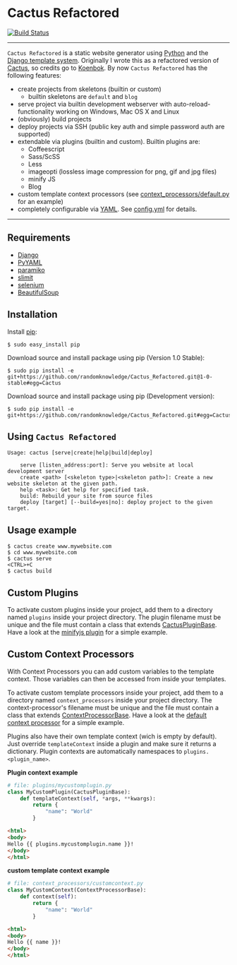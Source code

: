 # Cactus Refactored
[![Build Status](https://travis-ci.org/randomknowledge/Cactus_Refactored.png?branch=master)](https://travis-ci.org/randomknowledge/Cactus_Refactored)
___
`Cactus Refactored` is a static website generator using [Python](http://www.python.org/)
and the [Django template system](https://docs.djangoproject.com/en/dev/topics/templates/).
Originally I wrote this as a refactored version of [Cactus](https://github.com/koenbok/Cactus),
so credits go to [Koenbok](https://github.com/koenbok/).
By now `Cactus Refactored` has the following features:

* create projects from skeletons (builtin or custom)
	* builtin skeletons are `default` and `blog`
* serve project via builtin development webserver with auto-reload-functionality working on Windows, Mac OS X and Linux
* (obviously) build projects
* deploy projects via SSH (public key auth and simple password auth are supported)
* extendable via plugins (builtin and custom). Builtin plugins are:
	* Coffeescript
	* Sass/ScSS
	* Less
	* imageopti (lossless image compression for png, gif and jpg files)
	* minify JS
	* Blog
* custom template context processors (see [context_processors/default.py](https://github.com/randomknowledge/Cactus_Refactored/blob/master/cactus/context_processors/default.py) for an example)
* completely configurable via [YAML](http://de.wikipedia.org/wiki/YAML). See [config.yml](https://github.com/randomknowledge/Cactus_Refactored/blob/master/cactus/skeletons/default/config.yml) for details.

____

## Requirements
* [Django](https://www.djangoproject.com/)
* [PyYAML](http://pyyaml.org/)
* [paramiko](http://www.lag.net/paramiko/)
* [slimit](http://slimit.readthedocs.org/en/latest/)
* [selenium](http://pypi.python.org/pypi/selenium)
* [BeautifulSoup](http://www.crummy.com/software/BeautifulSoup/)

## Installation

Install [pip](http://pypi.python.org/pypi/pip):

```console
$ sudo easy_install pip
```

Download source and install package using pip (Version 1.0 Stable):

```console
$ sudo pip install -e git+https://github.com/randomknowledge/Cactus_Refactored.git@1-0-stable#egg=Cactus
```

Download source and install package using pip (Development version):

```console
$ sudo pip install -e git+https://github.com/randomknowledge/Cactus_Refactored.git#egg=Cactus
```

## Using `Cactus Refactored`

```console
Usage: cactus [serve|create|help|build|deploy]

    serve [listen_address:port]: Serve you website at local development server
    create <path> [<skeleton type>|<skeleton path>]: Create a new website skeleton at the given path.
    help <task>: Get help for specified task.
    build: Rebuild your site from source files
    deploy [target] [--build=yes|no]: deploy project to the given target.
```

## Usage example

```console
$ cactus create www.mywebsite.com
$ cd www.mywebsite.com
$ cactus serve
<CTRL>+C
$ cactus build
```

## Custom Plugins

To activate custom plugins inside your project, add them to a directory named `plugins` inside your project directory. The plugin filename must be unique and the file must contain a class that extends [CactusPluginBase](https://github.com/randomknowledge/Cactus_Refactored/blob/master/cactus/plugin_base.py). Have a look at the [minifyjs plugin](https://github.com/randomknowledge/Cactus_Refactored/blob/master/cactus/plugins/minifyjs.py) for a simple example.


## Custom Context Processors

With Context Processors you can add custom variables to the template context. Those variables can then be accessed from inside your templates.

To activate custom template processors inside your project, add them to a directory named `context_processors` inside your project directory. The context-processor's filename must be unique and the file must contain a class that extends [ContextProcessorBase](https://github.com/randomknowledge/Cactus_Refactored/blob/master/cactus/context_processor_base.py). Have a look at the [default context processor](https://github.com/randomknowledge/Cactus_Refactored/blob/master/cactus/context_processors/default.py) for a simple example.

Plugins also have their own template context (wich is empty by default). Just override `templateContext` inside a plugin and make sure it returns a dictionary. Plugin contexts are automatically namespaces to `plugins.<plugin_name>`.

__Plugin context example__

```python
# file: plugins/mycustomplugin.py
class MyCustomPlugin(CactusPluginBase):
	def templateContext(self, *args, **kwargs):
		return {
			"name": "World"
		}
```

```html
<html>
<body>
Hello {{ plugins.mycustomplugin.name }}!
</body>
</html>
```


__custom template context example__

```python
# file: context_processors/customcontext.py
class MyCustomContext(ContextProcessorBase):
	def context(self):
		return {
			"name": "World"
		}
```

```html
<html>
<body>
Hello {{ name }}!
</body>
</html>
```